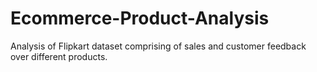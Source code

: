 # Ecommerce-Product-Analysis
Analysis of Flipkart dataset comprising of sales and customer feedback over different products.
